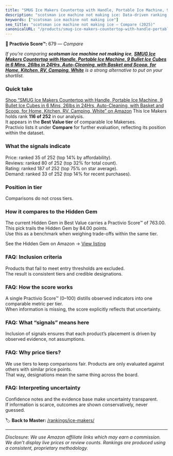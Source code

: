 ```yaml
---
title: "SMUG Ice Makers Countertop with Handle, Portable Ice Machine, 9 Bullet Ice Cubes in 6 Mins, 26lbs in 24Hrs, Auto-Cleaning, with Basket and Scoop, for Home, Kitchen, RV, Camping, White"
description: "scotsman ice machine not making ice: Data-driven ranking using the Practivio Score™. Positioned by quality, value, demand, findability, momentum."
keywords: ["scotsman ice machine not making ice"]
seo_title: "scotsman ice machine not making ice — Compare (2025)"
canonicalURL: "/products/smug-ice-makers-countertop-with-handle-portable-ice-machine-9-bullet-ice-cubes-in-6-mins-26lbs-in-24hrs-auto-cleaning-with-basket-and-scoop-for-home-kitchen-rv-camping-white-B0FFSZBH4W/"
---
```


**🛒 Practivio Score™:** 679 — _Compare_


*If you're comparing **scotsman ice machine not making ice**, **[SMUG Ice Makers Countertop with Handle, Portable Ice Machine, 9 Bullet Ice Cubes in 6 Mins, 26lbs in 24Hrs, Auto-Cleaning, with Basket and Scoop, for Home, Kitchen, RV, Camping, White](https://www.amazon.com/dp/B0FFSZBH4W?tag=practivio-20)** is a strong alternative to put on your shortlist.*
### Quick take
[Shop “SMUG Ice Makers Countertop with Handle, Portable Ice Machine, 9 Bullet Ice Cubes in 6 Mins, 26lbs in 24Hrs, Auto-Cleaning, with Basket and Scoop, for Home, Kitchen, RV, Camping, White” on Amazon](https://www.amazon.com/dp/B0FFSZBH4W?tag=practivio-20)
This Ice Makers holds rank **116 of 252** in our analysis.  
It appears in the **Best Value tier** of comparable Ice Makerses.  
Practivio lists it under **Compare** for further evaluation, reflecting its position within the dataset.

### What the signals indicate
Price: ranked 35 of 252 (top 14% by affordability).  
Reviews: ranked 80 of 252 (top 32% for total count).  
Rating: ranked 187 of 252 (top 75% on star average).  
Demand: ranked 33 of 252 (top 14% for recent purchases).

### Position in tier
Comparisons do not cross tiers.

### How it compares to the Hidden Gem
The current Hidden Gem in Best Value carries a Practivio Score™ of 763.00.  
This pick trails the Hidden Gem by 84.00 points.  
Use this as a benchmark when weighing trade-offs within the same tier.  

See the Hidden Gem on Amazon → [View listing](https://www.amazon.com/dp/B00197WV7I?tag=practivio-20)

### FAQ: Inclusion criteria
Products that fail to meet entry thresholds are excluded.  
The result is consistent tiers and credible designations.

### FAQ: How the score works
A single Practivio Score™ (0–100) distills observed indicators into one comparable metric per tier.  
When information is missing, the score explicitly reflects that uncertainty.

### FAQ: What “signals” means here
Inclusion of signals ensures that each product’s placement is driven by observed evidence, not assumptions.

### FAQ: Why price tiers?
We use tiers to keep comparisons fair. Products are only evaluated against others with similar price points.  
That way, designations mean the same thing across the board.

### FAQ: Interpreting uncertainty
Confidence notes and the evidence base make uncertainty transparent.  
If information is scarce, outcomes are shown conservatively, never guessed.

<!-- Missing template for Compare/CompareWithinPriceClass -->


🏷️ **Back to Master:** [/rankings/ice-makers/](/rankings/ice-makers/)

---
_Disclosure: We use Amazon affiliate links which may earn a commission. We don’t display live prices or review counts. Rankings are produced using a consistent, proprietary methodology._

